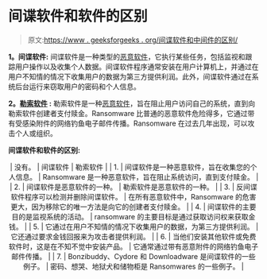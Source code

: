 # 间谍软件和软件的区别

> 原文:[https://www . geeksforgeeks . org/间谍软件和中间件的区别/](https://www.geeksforgeeks.org/difference-between-spyware-and-ransomware/)

**1。间谍软件:**
间谍软件是一种类型的[恶意软件](https://www.geeksforgeeks.org/malware-and-its-types/)，它执行某些任务，包括监视和跟踪用户操作以及收集个人数据。间谍软件程序通常安装在用户计算机上，并通过在用户不知情的情况下收集用户的数据为第三方提供利润。此外，间谍软件通过在系统后台运行来窃取用户的密码和个人信息。

**2。[勒索软件](https://www.geeksforgeeks.org/what-is-wannacry-how-does-wannacry-ransomware-work/) :**
勒索软件是一种[恶意软件](https://www.geeksforgeeks.org/malware-and-its-types/)，旨在阻止用户访问自己的系统，直到向勒索软件创建者支付赎金。Ransomware 比普通的恶意软件危险得多，它通过带有受感染附件的网络钓鱼电子邮件传播。Ransomware 在过去几年出现，可以攻击个人或组织。

**间谍软件和软件的区别:**

<center>

| 没有。 | 间谍软件 | 勒索软件 |
| 1. | 间谍软件是一种恶意软件，旨在收集您的个人信息。 | Ransomware 是一种恶意软件，旨在阻止系统访问，直到支付赎金。 |
| 2. | 间谍软件是恶意软件的一种。 | 勒索软件是恶意软件的一种。 |
| 3. | 反间谍软件程序可以检测并删除间谍软件。 | 在所有恶意软件中，Ransomware 的危害更大，因为移除它的唯一方法是向它的创建者支付赎金。 |
| 4. | 间谍软件的主要目的是监视系统的活动。 | ransomware 的主要目标是通过获取访问权来获取金钱。 |
| 5. | 它通过在用户不知情的情况下收集用户的数据，为第三方提供利润。 | 它还通过要求金钱回报来为攻击者提供利润。 |
| 6. | 当他们安装其他软件或免费软件时，这是在不知不觉中安装产品。 | 它通常通过带有恶意附件的网络钓鱼电子邮件传播。 |
| 7. | Bonzibuddy、Cydore 和 Downloadware 是间谍软件的一些例子。 | 密码、想哭、地狱犬和储物柜是 Ransomwares 的一些例子。 |

</center>